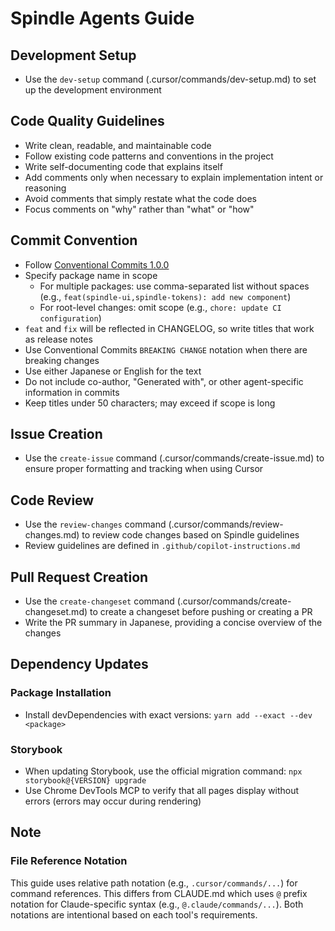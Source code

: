 # Spindle Agents Guide

## Development Setup
- Use the `dev-setup` command (.cursor/commands/dev-setup.md) to set up the development environment

## Code Quality Guidelines
- Write clean, readable, and maintainable code
- Follow existing code patterns and conventions in the project
- Write self-documenting code that explains itself
- Add comments only when necessary to explain implementation intent or reasoning
- Avoid comments that simply restate what the code does
- Focus comments on "why" rather than "what" or "how"

## Commit Convention
- Follow [Conventional Commits 1.0.0](https://www.conventionalcommits.org/en/v1.0.0/)
- Specify package name in scope
  - For multiple packages: use comma-separated list without spaces (e.g., `feat(spindle-ui,spindle-tokens): add new component`)
  - For root-level changes: omit scope (e.g., `chore: update CI configuration`)
- `feat` and `fix` will be reflected in CHANGELOG, so write titles that work as release notes
- Use Conventional Commits `BREAKING CHANGE` notation when there are breaking changes
- Use either Japanese or English for the text
- Do not include co-author, "Generated with", or other agent-specific information in commits
- Keep titles under 50 characters; may exceed if scope is long

## Issue Creation
- Use the `create-issue` command (.cursor/commands/create-issue.md) to ensure proper formatting and tracking when using Cursor

## Code Review
- Use the `review-changes` command (.cursor/commands/review-changes.md) to review code changes based on Spindle guidelines
- Review guidelines are defined in `.github/copilot-instructions.md`

## Pull Request Creation
- Use the `create-changeset` command (.cursor/commands/create-changeset.md) to create a changeset before pushing or creating a PR
- Write the PR summary in Japanese, providing a concise overview of the changes

## Dependency Updates

### Package Installation
- Install devDependencies with exact versions: `yarn add --exact --dev <package>`

### Storybook
- When updating Storybook, use the official migration command: `npx storybook@{VERSION} upgrade`
- Use Chrome DevTools MCP to verify that all pages display without errors (errors may occur during rendering)

## Note

### File Reference Notation
This guide uses relative path notation (e.g., `.cursor/commands/...`) for command references. This differs from CLAUDE.md which uses `@` prefix notation for Claude-specific syntax (e.g., `@.claude/commands/...`). Both notations are intentional based on each tool's requirements.
